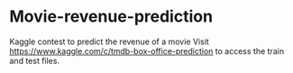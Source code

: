# Movie-revenue-prediction
Kaggle contest to predict the revenue of a movie
Visit https://www.kaggle.com/c/tmdb-box-office-prediction to access the train and test files.
